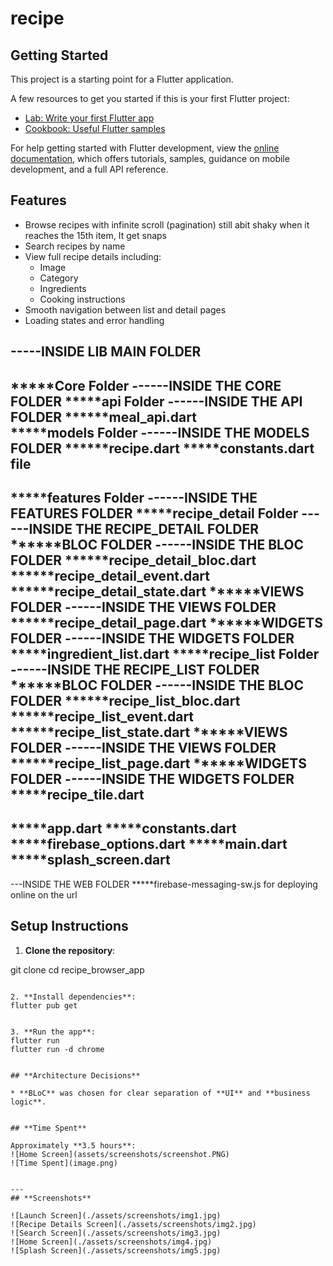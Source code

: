 # recipe

## Getting Started

This project is a starting point for a Flutter application.

A few resources to get you started if this is your first Flutter project:

- [Lab: Write your first Flutter app](https://docs.flutter.dev/get-started/codelab)
- [Cookbook: Useful Flutter samples](https://docs.flutter.dev/cookbook)

For help getting started with Flutter development, view the
[online documentation](https://docs.flutter.dev/), which offers tutorials,
samples, guidance on mobile development, and a full API reference.


## Features

* Browse recipes with infinite scroll (pagination) still abit shaky when it reaches the 15th item, It get snaps
* Search recipes by name
* View full recipe details including:
  * Image
  * Category
  * Ingredients
  * Cooking instructions
* Smooth navigation between list and detail pages
* Loading states and error handling



-----INSIDE LIB MAIN FOLDER
-----------------------------------
*****Core Folder
    ------INSIDE THE CORE FOLDER
    *****api Folder
        ------INSIDE THE API FOLDER
               ******meal_api.dart    
    *****models Folder
        ------INSIDE THE MODELS FOLDER
              ******recipe.dart 
    *****constants.dart file
------------------------------------
*****features Folder
      ------INSIDE THE FEATURES FOLDER
          *****recipe_detail Folder
              ------INSIDE THE RECIPE_DETAIL FOLDER
                    ******BLOC FOLDER 
                    ------INSIDE THE BLOC FOLDER
                          ******recipe_detail_bloc.dart 
                          ******recipe_detail_event.dart 
                          ******recipe_detail_state.dart 
                    ******VIEWS FOLDER 
                    ------INSIDE THE VIEWS FOLDER
                          ******recipe_detail_page.dart
                    ******WIDGETS FOLDER 
                    ------INSIDE THE WIDGETS FOLDER
                          *****ingredient_list.dart
          *****recipe_list Folder
              ------INSIDE THE RECIPE_LIST FOLDER
                    ******BLOC FOLDER 
                    ------INSIDE THE BLOC FOLDER
                          ******recipe_list_bloc.dart 
                          ******recipe_list_event.dart 
                          ******recipe_list_state.dart 
                    ******VIEWS FOLDER 
                    ------INSIDE THE VIEWS FOLDER
                          ******recipe_list_page.dart
                    ******WIDGETS FOLDER 
                    ------INSIDE THE WIDGETS FOLDER
                          *****recipe_tile.dart
--------------------------------------------------------
*****app.dart
*****constants.dart
*****firebase_options.dart
*****main.dart
*****splash_screen.dart
---------------------------------------------------------
---INSIDE THE WEB FOLDER
*****firebase-messaging-sw.js for deploying online on the url

## **Setup Instructions**

1. **Clone the repository**:


git clone <your-repo-url>
cd recipe_browser_app
```

2. **Install dependencies**:
flutter pub get


3. **Run the app**:
flutter run
flutter run -d chrome


## **Architecture Decisions**

* **BLoC** was chosen for clear separation of **UI** and **business logic**.


## **Time Spent**

Approximately **3.5 hours**:
![Home Screen](assets/screenshots/screenshot.PNG)
![Time Spent](image.png)


---
## **Screenshots**

![Launch Screen](./assets/screenshots/img1.jpg)
![Recipe Details Screen](./assets/screenshots/img2.jpg)
![Search Screen](./assets/screenshots/img3.jpg)
![Home Screen](./assets/screenshots/img4.jpg)
![Splash Screen](./assets/screenshots/img5.jpg)
